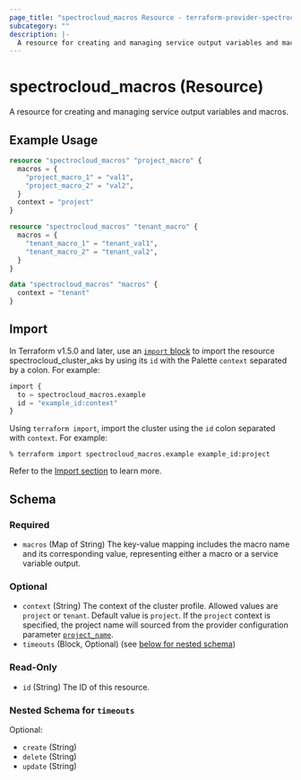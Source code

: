 ```yaml
---
page_title: "spectrocloud_macros Resource - terraform-provider-spectrocloud"
subcategory: ""
description: |-
  A resource for creating and managing service output variables and macros.
---
```


# spectrocloud_macros (Resource)

  A resource for creating and managing service output variables and macros.

## Example Usage

```terraform
resource "spectrocloud_macros" "project_macro" {
  macros = {
    "project_macro_1" = "val1",
    "project_macro_2" = "val2",
  }
  context = "project"
}

resource "spectrocloud_macros" "tenant_macro" {
  macros = {
    "tenant_macro_1" = "tenant_val1",
    "tenant_macro_2" = "tenant_val2",
  }
}

data "spectrocloud_macros" "macros" {
  context = "tenant"
}
```
## Import

In Terraform v1.5.0 and later, use an [`import` block](https://developer.hashicorp.com/terraform/language/import)
to import the resource spectrocloud_cluster_aks by using its `id` with the Palette `context` separated by a colon. For example:

```terraform
import {
  to = spectrocloud_macros.example
  id = "example_id:context"
}
```

Using `terraform import`, import the cluster using the `id` colon separated with `context`. For example:

```console
% terraform import spectrocloud_macros.example example_id:project
```

Refer to the [Import section](/docs#import) to learn more.

<!-- schema generated by tfplugindocs -->
## Schema

### Required

- `macros` (Map of String) The key-value mapping includes the macro name and its corresponding value, representing either a macro or a service variable output.

### Optional

- `context` (String) The context of the cluster profile. Allowed values are `project` or `tenant`. Default value is `project`. If  the `project` context is specified, the project name will sourced from the provider configuration parameter [`project_name`](https://registry.terraform.io/providers/spectrocloud/spectrocloud/latest/docs#schema).
- `timeouts` (Block, Optional) (see [below for nested schema](#nestedblock--timeouts))

### Read-Only

- `id` (String) The ID of this resource.

<a id="nestedblock--timeouts"></a>
### Nested Schema for `timeouts`

Optional:

- `create` (String)
- `delete` (String)
- `update` (String)